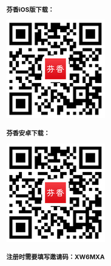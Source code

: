 ### 芬香iOS版下载：

![ios_download](./images/app_download_qr.png)
 

 
 ### 芬香安卓下载：
 
 ![android_download](./images/app_download_qr.png)
 
 
### 注册时需要填写邀请码：XW6MXA
